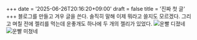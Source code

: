 +++
date = '2025-06-26T20:16:20+09:00'
draft = false
title = '진짜 첫 글'
+++
블로그를 만들고 겨우 글을 쓴다. 솔직히 말해 이제 뭐라고 쓸지도 모르겠다. 그리고 며칠 전에 젤리를 먹는데 운좋개도 하나에 두 개의 젤리가 있었다.
![운빨 디졌네](/images/wow.jpg)
![운빨 미쳤네](/images/wow1.jpg)
